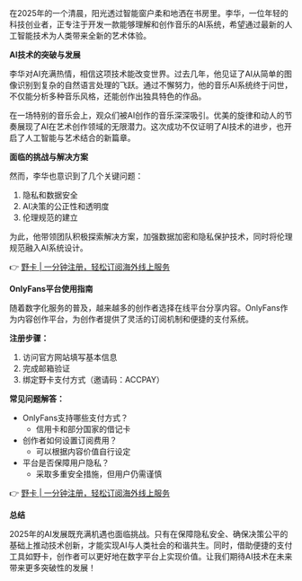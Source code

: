 在2025年的一个清晨，阳光透过智能窗户柔和地洒在书房里。李华，一位年轻的科技创业者，正专注于开发一款能够理解和创作音乐的AI系统，希望通过最新的人工智能技术为人类带来全新的艺术体验。

**AI技术的突破与发展**

李华对AI充满热情，相信这项技术能改变世界。过去几年，他见证了AI从简单的图像识别到复杂的自然语言处理的飞跃。通过不懈努力，他的音乐AI系统终于问世，不仅能分析多种音乐风格，还能创作出独具特色的作品。

在一场特别的音乐会上，观众们被AI创作的音乐深深吸引。优美的旋律和动人的节奏展现了AI在艺术创作领域的无限潜力。这次成功不仅证明了AI技术的进步，也开启了人工智能与艺术结合的新篇章。

**面临的挑战与解决方案**

然而，李华也意识到了几个关键问题：

1. 隐私和数据安全
2. AI决策的公正性和透明度
3. 伦理规范的建立

为此，他带领团队积极探索解决方案，加强数据加密和隐私保护技术，同时将伦理规范融入AI系统设计。

👉 [野卡 | 一分钟注册，轻松订阅海外线上服务](https://bit.ly/bewildcard)

**OnlyFans平台使用指南**

随着数字化服务的普及，越来越多的创作者选择在线平台分享内容。OnlyFans作为内容创作平台，为创作者提供了灵活的订阅机制和便捷的支付系统。

**注册步骤：**

1. 访问官方网站填写基本信息
2. 完成邮箱验证
3. 绑定野卡支付方式（邀请码：ACCPAY）

**常见问题解答：**

- OnlyFans支持哪些支付方式？
  - 信用卡和部分国家的借记卡
- 创作者如何设置订阅费用？
  - 可以根据内容价值自行设定
- 平台是否保障用户隐私？
  - 采取多重安全措施，但用户仍需谨慎

👉 [野卡 | 一分钟注册，轻松订阅海外线上服务](https://bit.ly/bewildcard)

**总结**

2025年的AI发展既充满机遇也面临挑战。只有在保障隐私安全、确保决策公平的基础上推动技术创新，才能实现AI与人类社会的和谐共生。同时，借助便捷的支付工具如野卡，创作者可以更好地在数字平台上实现价值。让我们期待AI技术在未来带来更多突破性的发展！